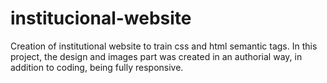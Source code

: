 # institucional-website
  Creation of institutional website to train css and html semantic tags.
  In this project, the design and images part was created in an authorial way, in addition to coding, being fully responsive.
